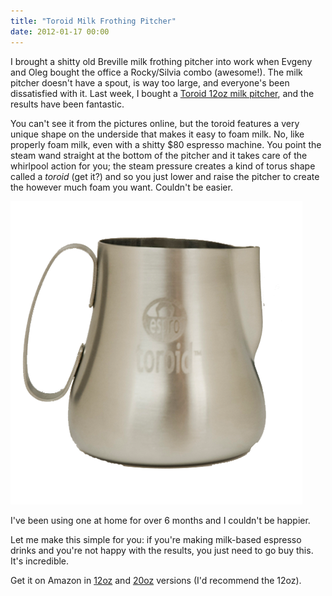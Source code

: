 ```yaml
---
title: "Toroid Milk Frothing Pitcher"
date: 2012-01-17 00:00
---
```


I brought a shitty old Breville milk frothing pitcher into work when Evgeny and Oleg bought the office a Rocky/Silvia combo (awesome!). The milk pitcher doesn't have a spout, is way too large, and everyone's been dissatisfied with it. Last week, I bought a [Toroid 12oz milk pitcher](http://www.amazon.com/gp/product/B0054SCEZC/ref=as_li_ss_tl?ie=UTF8&tag=ashfur-20&linkCode=as2&camp=1789&creative=390957&creativeASIN=B0054SCEZC), and the results have been fantastic.

You can't see it from the pictures online, but the toroid features a very unique shape on the underside that makes it easy to foam milk. No, like properly foam milk, even with a shitty $80 espresso machine. You point the steam wand straight at the bottom of the pitcher and it takes care of the whirlpool action for you; the steam pressure creates a kind of torus shape called a _toroid&nbsp;_(get it?) and so you just lower and raise the pitcher to create the however much foam you want. Couldn't be easier.

 ![](/img/import/blog/2012/01/toroid-milk-frothing-pitcher/A77E4179C0ED44BF9097D0B104462883.png)

I've been using one at home for over 6 months and I couldn't be happier.

Let me make this simple for you: if you're making milk-based espresso drinks and you're not happy with the results, you just need to go buy this. It's incredible.

Get it on Amazon in [12oz](http://www.amazon.com/gp/product/B0054SCEZC/ref=as_li_ss_tl?ie=UTF8&tag=ashfur-20&linkCode=as2&camp=1789&creative=390957&creativeASIN=B0054SCEZC) and [20oz](http://www.amazon.com/gp/product/B005LDZFEW/ref=as_li_ss_tl?ie=UTF8&tag=ashfur-20&linkCode=as2&camp=1789&creative=390957&creativeASIN=B005LDZFEW) versions (I'd recommend the 12oz).

<!-- more -->
